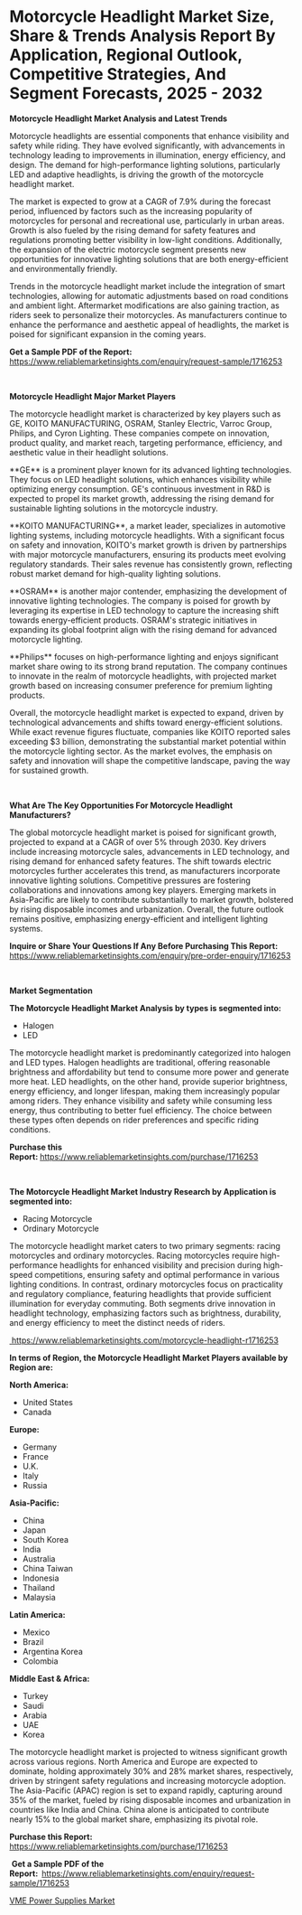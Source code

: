 <p><h1>Motorcycle Headlight Market Size, Share & Trends Analysis Report By Application, Regional Outlook, Competitive Strategies, And Segment Forecasts, 2025 - 2032</h1></p><p><strong>Motorcycle Headlight Market Analysis and Latest Trends</strong></p>
<p><p>Motorcycle headlights are essential components that enhance visibility and safety while riding. They have evolved significantly, with advancements in technology leading to improvements in illumination, energy efficiency, and design. The demand for high-performance lighting solutions, particularly LED and adaptive headlights, is driving the growth of the motorcycle headlight market.</p><p>The market is expected to grow at a CAGR of 7.9% during the forecast period, influenced by factors such as the increasing popularity of motorcycles for personal and recreational use, particularly in urban areas. Growth is also fueled by the rising demand for safety features and regulations promoting better visibility in low-light conditions. Additionally, the expansion of the electric motorcycle segment presents new opportunities for innovative lighting solutions that are both energy-efficient and environmentally friendly.</p><p>Trends in the motorcycle headlight market include the integration of smart technologies, allowing for automatic adjustments based on road conditions and ambient light. Aftermarket modifications are also gaining traction, as riders seek to personalize their motorcycles. As manufacturers continue to enhance the performance and aesthetic appeal of headlights, the market is poised for significant expansion in the coming years.</p></p>
<p><strong>Get a Sample PDF of the Report:&nbsp;</strong> <a href="https://www.reliablemarketinsights.com/enquiry/request-sample/1716253?utm_campaign=2951&utm_medium=2&utm_source=Github&utm_content=ia&utm_term=07042025&utm_id=motorcycle-headlight">https://www.reliablemarketinsights.com/enquiry/request-sample/1716253</a></p>
<p>&nbsp;</p>
<p><strong>Motorcycle Headlight Major Market Players</strong></p>
<p><p>The motorcycle headlight market is characterized by key players such as GE, KOITO MANUFACTURING, OSRAM, Stanley Electric, Varroc Group, Philips, and Cyron Lighting. These companies compete on innovation, product quality, and market reach, targeting performance, efficiency, and aesthetic value in their headlight solutions.</p><p>**GE** is a prominent player known for its advanced lighting technologies. They focus on LED headlight solutions, which enhances visibility while optimizing energy consumption. GE's continuous investment in R&D is expected to propel its market growth, addressing the rising demand for sustainable lighting solutions in the motorcycle industry.</p><p>**KOITO MANUFACTURING**, a market leader, specializes in automotive lighting systems, including motorcycle headlights. With a significant focus on safety and innovation, KOITO's market growth is driven by partnerships with major motorcycle manufacturers, ensuring its products meet evolving regulatory standards. Their sales revenue has consistently grown, reflecting robust market demand for high-quality lighting solutions.</p><p>**OSRAM** is another major contender, emphasizing the development of innovative lighting technologies. The company is poised for growth by leveraging its expertise in LED technology to capture the increasing shift towards energy-efficient products. OSRAM's strategic initiatives in expanding its global footprint align with the rising demand for advanced motorcycle lighting.</p><p>**Philips** focuses on high-performance lighting and enjoys significant market share owing to its strong brand reputation. The company continues to innovate in the realm of motorcycle headlights, with projected market growth based on increasing consumer preference for premium lighting products.</p><p>Overall, the motorcycle headlight market is expected to expand, driven by technological advancements and shifts toward energy-efficient solutions. While exact revenue figures fluctuate, companies like KOITO reported sales exceeding $3 billion, demonstrating the substantial market potential within the motorcycle lighting sector. As the market evolves, the emphasis on safety and innovation will shape the competitive landscape, paving the way for sustained growth.</p></p>
<p>&nbsp;</p>
<p><strong>What Are The Key Opportunities For Motorcycle Headlight Manufacturers?</strong></p>
<p><p>The global motorcycle headlight market is poised for significant growth, projected to expand at a CAGR of over 5% through 2030. Key drivers include increasing motorcycle sales, advancements in LED technology, and rising demand for enhanced safety features. The shift towards electric motorcycles further accelerates this trend, as manufacturers incorporate innovative lighting solutions. Competitive pressures are fostering collaborations and innovations among key players. Emerging markets in Asia-Pacific are likely to contribute substantially to market growth, bolstered by rising disposable incomes and urbanization. Overall, the future outlook remains positive, emphasizing energy-efficient and intelligent lighting systems.</p></p>
<p><strong>Inquire or Share Your Questions If Any Before Purchasing This Report:</strong> <a href="https://www.reliablemarketinsights.com/enquiry/pre-order-enquiry/1716253?utm_campaign=2951&utm_medium=2&utm_source=Github&utm_content=ia&utm_term=07042025&utm_id=motorcycle-headlight">https://www.reliablemarketinsights.com/enquiry/pre-order-enquiry/1716253</a></p>
<p>&nbsp;</p>
<p><strong>Market Segmentation</strong></p>
<p><strong>The Motorcycle Headlight Market Analysis by types is segmented into:</strong></p>
<p><ul><li>Halogen</li><li>LED</li></ul></p>
<p><p>The motorcycle headlight market is predominantly categorized into halogen and LED types. Halogen headlights are traditional, offering reasonable brightness and affordability but tend to consume more power and generate more heat. LED headlights, on the other hand, provide superior brightness, energy efficiency, and longer lifespan, making them increasingly popular among riders. They enhance visibility and safety while consuming less energy, thus contributing to better fuel efficiency. The choice between these types often depends on rider preferences and specific riding conditions.</p></p>
<p><strong>Purchase this Report:&nbsp;</strong><a href="https://www.reliablemarketinsights.com/purchase/1716253?utm_campaign=2951&utm_medium=2&utm_source=Github&utm_content=ia&utm_term=07042025&utm_id=motorcycle-headlight">https://www.reliablemarketinsights.com/purchase/1716253</a></p>
<p>&nbsp;</p>
<p><strong>The Motorcycle Headlight Market Industry Research by Application is segmented into:</strong></p>
<p><ul><li>Racing Motorcycle</li><li>Ordinary Motorcycle</li></ul></p>
<p><p>The motorcycle headlight market caters to two primary segments: racing motorcycles and ordinary motorcycles. Racing motorcycles require high-performance headlights for enhanced visibility and precision during high-speed competitions, ensuring safety and optimal performance in various lighting conditions. In contrast, ordinary motorcycles focus on practicality and regulatory compliance, featuring headlights that provide sufficient illumination for everyday commuting. Both segments drive innovation in headlight technology, emphasizing factors such as brightness, durability, and energy efficiency to meet the distinct needs of riders.</p></p>
<p><a href="https://www.reliablemarketinsights.com/motorcycle-headlight-r1716253?utm_campaign=2951&utm_medium=2&utm_source=Github&utm_content=ia&utm_term=07042025&utm_id=motorcycle-headlight">&nbsp;https://www.reliablemarketinsights.com/motorcycle-headlight-r1716253</a></p>
<p><strong>In terms of Region, the Motorcycle Headlight Market Players available by Region are:</strong></p>
<p>
    <p> <strong> North America: </strong>
        <ul>
            <li>United States</li>
            <li>Canada</li>
        </ul>
        </p> 
    <p> <strong> Europe: </strong>
        <ul>
            <li>Germany</li>
            <li>France</li>
            <li>U.K.</li>
            <li>Italy</li>
            <li>Russia</li>
        </ul>
        </p> 
    <p> <strong> Asia-Pacific: </strong>
        <ul>
            <li>China</li>
            <li>Japan</li>
            <li>South Korea</li>
            <li>India</li>
            <li>Australia</li>
            <li>China Taiwan</li>
            <li>Indonesia</li>
            <li>Thailand</li>
            <li>Malaysia</li>
        </ul>
        </p> 
    <p> <strong> Latin America: </strong>
        <ul>
            <li>Mexico</li>
            <li>Brazil</li>
            <li>Argentina Korea</li>
            <li>Colombia</li>
        </ul>
        </p> 
    <p> <strong> Middle East & Africa: </strong>
        <ul>
            <li>Turkey</li>
            <li>Saudi</li>
            <li>Arabia</li>
            <li>UAE</li>
            <li>Korea</li>
        </ul>
    </p>
    </p>
<p><p>The motorcycle headlight market is projected to witness significant growth across various regions. North America and Europe are expected to dominate, holding approximately 30% and 28% market shares, respectively, driven by stringent safety regulations and increasing motorcycle adoption. The Asia-Pacific (APAC) region is set to expand rapidly, capturing around 35% of the market, fueled by rising disposable incomes and urbanization in countries like India and China. China alone is anticipated to contribute nearly 15% to the global market share, emphasizing its pivotal role.</p></p>
<p><strong>Purchase this Report: </strong><a href="https://www.reliablemarketinsights.com/purchase/1716253?utm_campaign=2951&utm_medium=2&utm_source=Github&utm_content=ia&utm_term=07042025&utm_id=motorcycle-headlight">https://www.reliablemarketinsights.com/purchase/1716253</a></p>
<p>&nbsp;<strong>Get a Sample PDF of the Report:&nbsp;&nbsp;</strong><a href="https://www.reliablemarketinsights.com/enquiry/request-sample/1716253?utm_campaign=2951&utm_medium=2&utm_source=Github&utm_content=ia&utm_term=07042025&utm_id=motorcycle-headlight">https://www.reliablemarketinsights.com/enquiry/request-sample/1716253</a></p>
<p><strong></strong></p>
<p><p><a href="https://github.com/carendesrochers299/Market-Research-Report-List-1/blob/main/vme-power-supplies-market.md?utm_campaign=2951&utm_medium=2&utm_source=Github&utm_content=ia&utm_term=07042025&utm_id=motorcycle-headlight">VME Power Supplies Market</a></p></p>